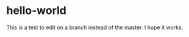 hello-world
===========

This is a test to edit on a branch instead of the master.
I hope it works.
